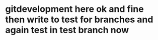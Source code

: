 # gitdevelopment  here ok and fine then write  to test for branches and again test in test branch now 